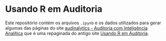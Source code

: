 # Usando R em Auditoria

Este repositório contém os arquivos ``.ipynb`` e os dados utilizados para gerar algumas das páginas do site [audinalytics - Auditoria com Inteligência Analítica](https://www.audinalytics.com.br/) que é uma repaginada do antigo site [Usando R em Auditoria](https://sites.google.com/site/marcosfs2006/).



